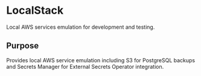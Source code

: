 # LocalStack

Local AWS services emulation for development and testing.

## Purpose

Provides local AWS service emulation including S3 for PostgreSQL backups and Secrets Manager for External Secrets Operator integration.